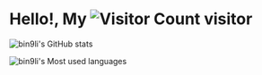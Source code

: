 # Hello!, My ![Visitor Count](https://profile-counter.glitch.me/bin9li/count.svg) visitor

![bin9li's GitHub stats](https://github-readme-stats.vercel.app/api?username=bin9li&show_icons=true)

![bin9li's Most used languages](https://github-readme-stats-git-masterrstaa-rickstaa.vercel.app/api/top-langs/?username=bin9li&layout=compact&langs_count=6)
